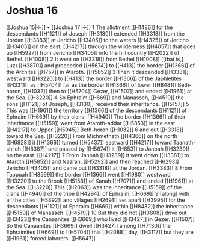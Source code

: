 # Joshua 16
[[Joshua 15|←]] • [[Joshua 17|→]]
1 The allotment [[H1486]] for the descendants [[H1121]] of Joseph [[H3130]] extended [[H3318]] from the Jordan [[H3383]] at Jericho [[H3405]] to the waters [[H4325]] of Jericho [[H3405]] on the east, [[H4217]] through the wilderness [[H4057]] that goes up [[H5927]] from Jericho [[H3405]] into the hill country [[H2022]] of Bethel. [[H1008]] 
2 It went on [[H3318]] from Bethel [[H1008]] ([that is,] Luz) [[H3870]] and proceeded [[H5674]] to [[H413]] the border [[H1366]] of the Archites [[H757]] in Ataroth. [[H5852]] 
3 Then it descended [[H3381]] westward [[H3220]] to [[H413]] the border [[H1366]] of the Japhletites [[H3311]] as [[H5704]] far as the border [[H1366]] of lower [[H8481]] Beth-horon, [[H1032]] then to [[H5704]] Gezer, [[H1507]] and ended [[H1961]] at the Sea. [[H3220]] 
4 So Ephraim [[H669]] and Manasseh, [[H4519]] the sons [[H1121]] of Joseph, [[H3130]] received their inheritance. [[H5157]] 
5 This was [[H1961]] the territory [[H1366]] of the descendants [[H1121]] of Ephraim [[H669]] by their clans: [[H4940]] The border [[H1366]] of their inheritance [[H5159]] went from Ataroth-addar [[H5853]] in the east [[H4217]] to Upper [[H5945]] Beth-horon [[H1032]] 
6 and out [[H3318]] toward the Sea. [[H3220]] From Michmethath [[H4366]] on the north [[H6828]] it [[H1366]] turned [[H5437]] eastward [[H4217]] toward Taanath-shiloh [[H8387]] and passed by [[H5674]] it [[H853]] to Janoah [[H3239]] on the east. [[H4217]] 
7 From Janoah [[H3239]] it went down [[H3381]] to Ataroth [[H5852]] and Naarah, [[H5292]] and then reached [[H6293]] Jericho [[H3405]] and came out [[H3318]] at the Jordan. [[H3383]] 
8 From Tappuah [[H8599]] the border [[H1366]] went [[H1980]] westward [[H3220]] to the Brook [[H5158]] of Kanah [[H7071]] and ended [[H1961]] at the Sea. [[H3220]] This [[H2063]] was the inheritance [[H5159]] of the clans [[H4940]] of the tribe [[H4294]] of Ephraim, [[H669]] 
9 [along] with all the cities [[H5892]] and villages [[H2691]] set apart [[H3995]] for the descendants [[H1121]] of Ephraim [[H669]] within [[H8432]] the inheritance [[H5159]] of Manasseh. [[H4519]] 
10 But they did not [[H3808]] drive out [[H3423]] the Canaanites [[H3669]] who lived [[H3427]] in Gezer. [[H1507]] So the Canaanites [[H3669]] dwell [[H3427]] among [[H7130]] the Ephraimites [[H669]] to [[H5704]] this [[H2088]] day, [[H3117]] but they are [[H1961]] forced laborers. [[H5647]] 
